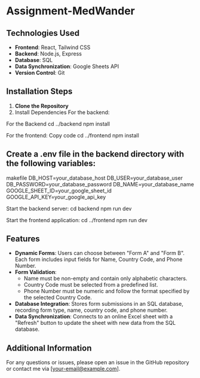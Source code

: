 ﻿# Assignment-MedWander

 ## Technologies Used
- **Frontend**: React, Tailwind CSS
- **Backend**: Node.js, Express
- **Database**: SQL
- **Data Synchronization**: Google Sheets API
- **Version Control**: Git

## Installation Steps
1. **Clone the Repository**
2. Install Dependencies For the backend:

For the Backend
cd ../backend
npm install

For the frontend:
Copy code
cd ../frontend
npm install

## Create a .env file in the backend directory with the following variables:

makefile
DB_HOST=your_database_host
DB_USER=your_database_user
DB_PASSWORD=your_database_password
DB_NAME=your_database_name
GOOGLE_SHEET_ID=your_google_sheet_id
GOOGLE_API_KEY=your_google_api_key

Start the backend server:
cd backend
npm run dev

Start the frontend application:
cd ../frontend
npm run dev

## Features

- **Dynamic Forms**: Users can choose between "Form A" and "Form B". Each form includes input fields for Name, Country Code, and Phone Number.
- **Form Validation**:
  - Name must be non-empty and contain only alphabetic characters.
  - Country Code must be selected from a predefined list.
  - Phone Number must be numeric and follow the format specified by the selected Country Code.
- **Database Integration**: Stores form submissions in an SQL database, recording form type, name, country code, and phone number.
- **Data Synchronization**: Connects to an online Excel sheet with a "Refresh" button to update the sheet with new data from the SQL database.

## Additional Information
For any questions or issues, please open an issue in the GitHub repository or contact me via [your-email@example.com].
 
